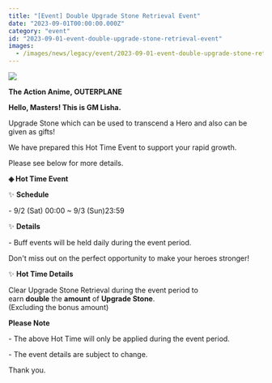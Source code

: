 ```yaml
---
title: "[Event] Double Upgrade Stone Retrieval Event"
date: "2023-09-01T00:00:00.000Z"
category: "event"
id: "2023-09-01-event-double-upgrade-stone-retrieval-event"
images:
  - /images/news/legacy/event/2023-09-01-event-double-upgrade-stone-retrieval-event/69d250c48c0f495c8301c8d3751f10bb.webp
---
```


![](/images/news/legacy/event/2023-09-01-event-double-upgrade-stone-retrieval-event/69d250c48c0f495c8301c8d3751f10bb.webp)  
  

**The Action Anime, OUTERPLANE**

**Hello, Masters! This is GM Lisha.**

Upgrade Stone which can be used to transcend a Hero and also can be given as gifts!

We have prepared this Hot Time Event to support your rapid growth.

Please see below for more details.

**◈ Hot Time Event**

✨ **Schedule**  

\- 9/2 (Sat) 00:00 ~ 9/3 (Sun)23:59

✨ **Details**

\- Buff events will be held daily during the event period.

Don't miss out on the perfect opportunity to make your heroes stronger!

✨ **Hot Time Details**

Clear Upgrade Stone Retrieval during the event period to earn **double** the **amount** of **Upgrade Stone**.  
(Excluding the bonus amount)

**Please Note** 

\- The above Hot Time will only be applied during the event period. 

\- The event details are subject to change.

Thank you.
